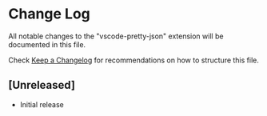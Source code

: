 # Change Log

All notable changes to the "vscode-pretty-json" extension will be documented in this file.

Check [Keep a Changelog](http://keepachangelog.com/) for recommendations on how to structure this file.

## [Unreleased]

- Initial release